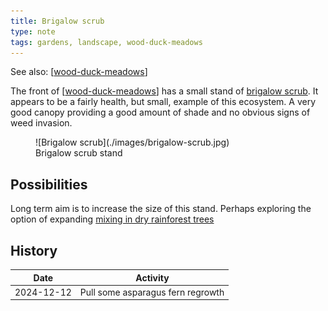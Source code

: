```yaml
---
title: Brigalow scrub
type: note
tags: gardens, landscape, wood-duck-meadows
---
```


See also: [[wood-duck-meadows]]

The front of [[wood-duck-meadows]] has a small stand of [brigalow scrub](https://www.lfwseq.org.au/wp-content/uploads/2017/06/RE-Fact-Sheet_12.8.23_HLW.pdf). It appears to be a fairly health, but small, example of this ecosystem. A very good canopy providing a good amount of shade and no obvious signs of weed invasion.

<figure markdown>
![Brigalow scrub](./images/brigalow-scrub.jpg)
<figcaption>Brigalow scrub stand</figcaption>
</figure>


## Possibilities

Long term aim is to increase the size of this stand. Perhaps exploring the option of expanding [mixing in dry rainforest trees](https://www.qld.gov.au/environment/plants-animals/habitats/regrowth/regrowth-guides/brigalow/brigalow-ecology)

## History

| Date | Activity | 
| --- | --- |
| 2024-12-12 | Pull some asparagus fern regrowth |


[//begin]: # "Autogenerated link references for markdown compatibility"
[wood-duck-meadows]: wood-duck-meadows "Wood duck meadows"
[//end]: # "Autogenerated link references"